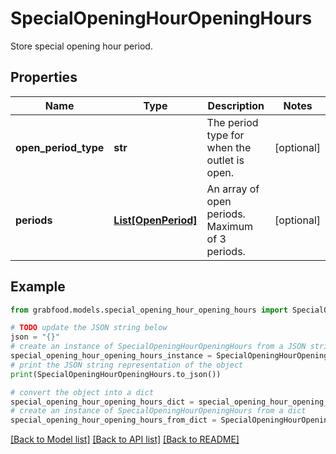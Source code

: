 # SpecialOpeningHourOpeningHours

Store special opening hour period.

## Properties

Name | Type | Description | Notes
------------ | ------------- | ------------- | -------------
**open_period_type** | **str** | The period type for when the outlet is open. | [optional] 
**periods** | [**List[OpenPeriod]**](OpenPeriod.md) | An array of open periods. Maximum of 3 periods. | [optional] 

## Example

```python
from grabfood.models.special_opening_hour_opening_hours import SpecialOpeningHourOpeningHours

# TODO update the JSON string below
json = "{}"
# create an instance of SpecialOpeningHourOpeningHours from a JSON string
special_opening_hour_opening_hours_instance = SpecialOpeningHourOpeningHours.from_json(json)
# print the JSON string representation of the object
print(SpecialOpeningHourOpeningHours.to_json())

# convert the object into a dict
special_opening_hour_opening_hours_dict = special_opening_hour_opening_hours_instance.to_dict()
# create an instance of SpecialOpeningHourOpeningHours from a dict
special_opening_hour_opening_hours_from_dict = SpecialOpeningHourOpeningHours.from_dict(special_opening_hour_opening_hours_dict)
```
[[Back to Model list]](../README.md#documentation-for-models) [[Back to API list]](../README.md#documentation-for-api-endpoints) [[Back to README]](../README.md)


